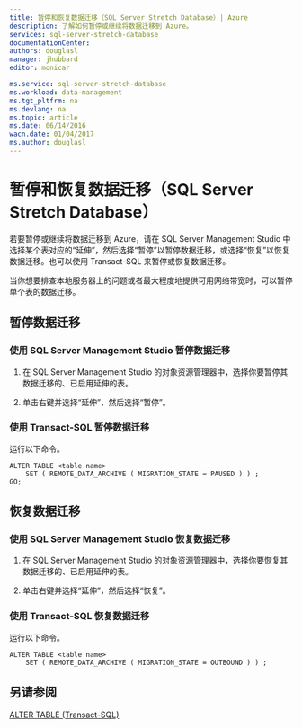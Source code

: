 ```yaml
---
title: 暂停和恢复数据迁移（SQL Server Stretch Database）| Azure
description: 了解如何暂停或继续将数据迁移到 Azure。
services: sql-server-stretch-database
documentationCenter: 
authors: douglasl
manager: jhubbard
editor: monicar

ms.service: sql-server-stretch-database
ms.workload: data-management
ms.tgt_pltfrm: na
ms.devlang: na
ms.topic: article
ms.date: 06/14/2016
wacn.date: 01/04/2017
ms.author: douglasl
---
```


# 暂停和恢复数据迁移（SQL Server Stretch Database）

若要暂停或继续将数据迁移到 Azure，请在 SQL Server Management Studio 中选择某个表对应的“延伸”，然后选择“暂停”以暂停数据迁移，或选择“恢复”以恢复数据迁移。也可以使用 Transact-SQL 来暂停或恢复数据迁移。

当你想要排查本地服务器上的问题或者最大程度地提供可用网络带宽时，可以暂停单个表的数据迁移。

## 暂停数据迁移

### 使用 SQL Server Management Studio 暂停数据迁移

1.  在 SQL Server Management Studio 的对象资源管理器中，选择你要暂停其数据迁移的、已启用延伸的表。

2.  单击右键并选择“延伸”，然后选择“暂停”。

### 使用 Transact-SQL 暂停数据迁移
运行以下命令。

```tsql
ALTER TABLE <table name>
    SET ( REMOTE_DATA_ARCHIVE ( MIGRATION_STATE = PAUSED ) ) ;
GO;
```

## 恢复数据迁移

### 使用 SQL Server Management Studio 恢复数据迁移

1.  在 SQL Server Management Studio 的对象资源管理器中，选择你要恢复其数据迁移的、已启用延伸的表。

2.  单击右键并选择“延伸”，然后选择“恢复”。

### 使用 Transact-SQL 恢复数据迁移
运行以下命令。

```tsql
ALTER TABLE <table name>
    SET ( REMOTE_DATA_ARCHIVE ( MIGRATION_STATE = OUTBOUND ) ) ;
```

## 另请参阅
[ALTER TABLE (Transact-SQL)](https://msdn.microsoft.com/zh-cn/library/ms190273.aspx)

<!---HONumber=Mooncake_Quality_Review_0104_2017-->